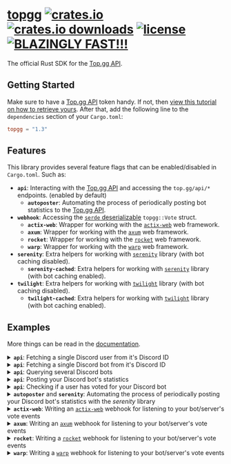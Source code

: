 # [topgg](https://crates.io/crates/topgg) [![crates.io][crates-io-image]][crates-io-url] [![crates.io downloads][crates-io-downloads-image]][crates-io-url] [![license][github-license-image]][github-license-url] [![BLAZINGLY FAST!!!][blazingly-fast-image]][blazingly-fast-url]

[crates-io-image]: https://img.shields.io/crates/v/topgg?style=flat-square
[crates-io-downloads-image]: https://img.shields.io/crates/d/topgg?style=flat-square
[crates-io-url]: https://crates.io/crates/topgg
[github-license-image]: https://img.shields.io/github/license/top-gg/rust-sdk?style=flat-square
[github-license-url]: https://github.com/top-gg/rust-sdk/blob/main/LICENSE
[blazingly-fast-image]: https://img.shields.io/badge/speed-BLAZINGLY%20FAST!!!%20%F0%9F%94%A5%F0%9F%9A%80%F0%9F%92%AA%F0%9F%98%8E-brightgreen.svg?style=flat-square
[blazingly-fast-url]: https://twitter.com/acdlite/status/974390255393505280
The official Rust SDK for the [Top.gg API](https://docs.top.gg).

## Getting Started

Make sure to have a [Top.gg API](https://docs.top.gg) token handy. If not, then [view this tutorial on how to retrieve yours](https://github.com/top-gg/rust-sdk/assets/60427892/d2df5bd3-bc48-464c-b878-a04121727bff). After that, add the following line to the `dependencies` section of your `Cargo.toml`:

```toml
topgg = "1.3"
```

## Features

This library provides several feature flags that can be enabled/disabled in `Cargo.toml`. Such as:

- **`api`**: Interacting with the [Top.gg API](https://docs.top.gg) and accessing the `top.gg/api/*` endpoints. (enabled by default)
  - **`autoposter`**: Automating the process of periodically posting bot statistics to the [Top.gg API](https://docs.top.gg).
- **`webhook`**: Accessing the [`serde` deserializable](https://docs.rs/serde/latest/serde/de/trait.DeserializeOwned.html) `topgg::Vote` struct.
  - **`actix-web`**: Wrapper for working with the [`actix-web`](https://actix.rs/) web framework.
  - **`axum`**: Wrapper for working with the [`axum`](https://crates.io/crates/axum) web framework.
  - **`rocket`**: Wrapper for working with the [`rocket`](https://rocket.rs/) web framework.
  - **`warp`**: Wrapper for working with the [`warp`](https://crates.io/crates/warp) web framework.
- **`serenity`**: Extra helpers for working with [`serenity`](https://crates.io/crates/serenity) library (with bot caching disabled).
  - **`serenity-cached`**: Extra helpers for working with [`serenity`](https://crates.io/crates/serenity) library (with bot caching enabled).
- **`twilight`**: Extra helpers for working with [`twilight`](https://crates.io/crates/twilight) library (with bot caching disabled).
  - **`twilight-cached`**: Extra helpers for working with [`twilight`](https://crates.io/crates/serenity) library (with bot caching enabled).

## Examples

More things can be read in the [documentation](https://docs.rs/topgg).

<details>
<summary><b><code>api</code></b>: Fetching a single Discord user from it's Discord ID</summary>

```rust,no_run
use topgg::Client;

#[tokio::main]
async fn main() {
  let client = Client::new(env!("TOPGG_TOKEN").to_string());
  let user = client.get_user(661200758510977084).await.unwrap();
  
  assert_eq!(user.username, "null");
  assert_eq!(user.id, 661200758510977084);
  
  println!("{:?}", user);
}
```

</details>
<details>
<summary><b><code>api</code></b>: Fetching a single Discord bot from it's Discord ID</summary>

```rust,no_run
use topgg::Client;

#[tokio::main]
async fn main() {
  let client = Client::new(env!("TOPGG_TOKEN").to_string());
  let bot = client.get_bot(264811613708746752).await.unwrap();
  
  assert_eq!(bot.username, "Luca");
  assert_eq!(bot.discriminator, "1375");
  assert_eq!(bot.id, 264811613708746752);
  
  println!("{:?}", bot);
}
```

</details>
<details>
<summary><b><code>api</code></b>: Querying several Discord bots</summary>

```rust,no_run
use topgg::{Client, Query};

#[tokio::main]
async fn main() {
  let client = Client::new(env!("TOPGG_TOKEN").to_string());

  // inputting a string searches a bot that matches that username.
  for bot in client.get_bots("shiro").await.unwrap() {
    println!("{:?}", bot);
  }

  let query = Query::new()
    .limit(250)
    .skip(50)
    .username("shiro")
    .certified(true);

  for bot in client.get_bots(query).await.unwrap() {
    println!("{:?}", bot);
  }
}
```

</details>
<details>
<summary><b><code>api</code></b>: Posting your Discord bot's statistics</summary>

```rust,no_run
use topgg::{Client, Stats};

#[tokio::main]
async fn main() {
  let client = Client::new(env!("TOPGG_TOKEN").to_string());

  let server_count = 12345;
  client
    .post_stats(Stats::from(server_count))
    .await
    .unwrap();
}
```

</details>
<details>
<summary><b><code>api</code></b>: Checking if a user has voted for your Discord bot</summary>

```rust,no_run
use topgg::Client;

#[tokio::main]
async fn main() {
  let client = Client::new(env!("TOPGG_TOKEN").to_string());

  if client.has_voted(661200758510977084).await.unwrap() {
    println!("checks out");
  }
}
```

</details>
<details>
<summary><b><code>autoposter</code></b> and <b><code>serenity</code></b>: Automating the process of periodically posting your Discord bot's statistics with the <i>serenity</i> library</summary>

In your `Cargo.toml`:

```toml
[dependencies]
# using serenity with guild caching disabled
topgg = { version = "1.3", features = ["autoposter", "serenity"] }

# using serenity with guild caching enabled
topgg = { version = "1.3", features = ["autoposter", "serenity-cached"] }
```

In your code:

```rust,no_run
use core::time::Duration;
use serenity::{client::{Client, Context}, model::{channel::Message, gateway::Ready}};
use topgg::{Autoposter, Client, Stats};

struct Handler;

#[serenity::async_trait]
impl EventHandler for Handler {
  async fn message(&self, ctx: Context, msg: Message) {
    if msg.content == "!ping" {
      if let Err(why) = msg.channel_id.say(&ctx.http, "Pong!").await {
        println!("Error sending message: {why:?}");
      }
    }
  }

  async fn ready(&self, _: Context, ready: Ready) {
    println!("{} is connected!", ready.user.name);
  }
}

#[tokio::main]
async fn main() {
  // if you also want to communicate with the Top.gg API, you can do this
  let topgg_client = Client::new(env!("TOPGG_TOKEN").to_string());
  let autoposter = Autoposter::serenity(&topgg_client, Duration::from_secs(1800));
  
  // otherwise you can do this
  let topgg_token = env!("TOPGG_TOKEN").to_string();
  let autoposter = Autoposter::serenity(&topgg_token, Duration::from_secs(1800));
  
  let bot_token = env!("DISCORD_TOKEN").to_string();
  let intents = GatewayIntents::GUILD_MESSAGES | GatewayIntents::GUILDS | GatewayIntents::MESSAGE_CONTENT;

  let mut client = Client::builder(&bot_token, intents)
    .event_handler(Handler)
    .event_handler_arc(autoposter.handler())
    .await
    .unwrap();

  if let Err(why) = client.start().await {
    println!("Client error: {why:?}");
  }
}
```

</details>
<details>
<summary><b><code>actix-web</code></b>: Writing an <a href="https://actix.rs/"><code>actix-web</code></a> webhook for listening to your bot/server's vote events</summary>

In your `Cargo.toml`:

```toml
[dependencies]
topgg = { version = "1.3", default-features = false, features = ["actix-web"] }
```

In your code:

```rust,no_run
use actix_web::{
  error::{Error, ErrorUnauthorized},
  get, post, App, HttpServer,
};
use std::io;
use topgg::IncomingVote;

#[get("/")]
async fn index() -> &'static str {
  "Hello, World!"
}

#[post("/webhook")]
async fn webhook(vote: IncomingVote) -> Result<&'static str, Error> {
  match vote.authenticate(env!("TOPGG_WEBHOOK_PASSWORD")) {
    Some(vote) => {
      println!("{:?}", vote);

      Ok("ok")
    }
    _ => Err(ErrorUnauthorized("401")),
  }
}

#[actix_web::main]
async fn main() -> io::Result<()> {
  HttpServer::new(|| App::new().service(index).service(webhook))
    .bind("127.0.0.1:8080")?
    .run()
    .await
}
```

</details>
<details>
<summary><b><code>axum</code></b>: Writing an <a href="https://crates.io/crates/axum"><code>axum</code></a> webhook for listening to your bot/server's vote events</summary>

In your `Cargo.toml`:

```toml
[dependencies]
topgg = { version = "1.3", default-features = false, features = ["axum"] }
```

In your code:

```rust,no_run
use axum::{routing::get, Router, Server};
use std::{net::SocketAddr, sync::Arc};
use topgg::{Vote, VoteHandler};

struct MyVoteHandler {}

#[axum::async_trait]
impl VoteHandler for MyVoteHandler {
  async fn voted(&self, vote: Vote) {
    println!("{:?}", vote);
  }
}

async fn index() -> &'static str {
  "Hello, World!"
}

#[tokio::main]
async fn main() {
  let state = Arc::new(MyVoteHandler {});

  let app = Router::new().route("/", get(index)).nest(
    "/webhook",
    topgg::axum::webhook(env!("TOPGG_WEBHOOK_PASSWORD").to_string(), Arc::clone(&state)),
  );

  let addr: SocketAddr = "127.0.0.1:8080".parse().unwrap();

  Server::bind(&addr)
    .serve(app.into_make_service())
    .await
    .unwrap();
}
```

</details>
<details>
<summary><b><code>rocket</code></b>: Writing a <a href="https://rocket.rs"><code>rocket</code></a> webhook for listening to your bot/server's vote events</summary>

In your `Cargo.toml`:

```toml
[dependencies]
topgg = { version = "1.3", default-features = false, features = ["rocket"] }
```

In your code:

```rust,no_run
#![feature(decl_macro)]

use rocket::{get, http::Status, post, routes};
use topgg::IncomingVote;

#[get("/")]
fn index() -> &'static str {
  "Hello, World!"
}

#[post("/webhook", data = "<vote>")]
fn webhook(vote: IncomingVote) -> Status {
  match vote.authenticate(env!("TOPGG_WEBHOOK_PASSWORD")) {
    Some(vote) => {
      println!("{:?}", vote);

      Status::Ok
    },
    _ => {
      println!("found an unauthorized attacker.");

      Status::Unauthorized
    }
  }
}

fn main() {
  rocket::ignite()
    .mount("/", routes![index, webhook])
    .launch();
}
```

</details>
<details>
<summary><b><code>warp</code></b>: Writing a <a href="https://crates.io/crates/warp"><code>warp</code></a> webhook for listening to your bot/server's vote events</summary>

In your `Cargo.toml`:

```toml
[dependencies]
topgg = { version = "1.3", default-features = false, features = ["warp"] }
```

In your code:

```rust,no_run
use std::{net::SocketAddr, sync::Arc};
use topgg::{Vote, VoteHandler};
use warp::Filter;

struct MyVoteHandler {}

#[async_trait::async_trait]
impl VoteHandler for MyVoteHandler {
  async fn voted(&self, vote: Vote) {
    println!("{:?}", vote);
  }
}

#[tokio::main]
async fn main() {
  let state = Arc::new(MyVoteHandler {});

  // POST /webhook
  let webhook = topgg::warp::webhook(
    "webhook",
    env!("TOPGG_WEBHOOK_PASSWORD").to_string(),
    Arc::clone(&state),
  );

  let routes = warp::get().map(|| "Hello, World!").or(webhook);

  let addr: SocketAddr = "127.0.0.1:8080".parse().unwrap();

  warp::serve(routes).run(addr).await
}
```

</details>
